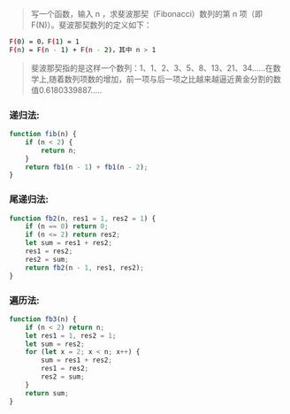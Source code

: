 
>写一个函数，输入 n ，求斐波那契（Fibonacci）数列的第 n 项（即 F(N)）。斐波那契数列的定义如下：
```sh
F(0) = 0，F(1) = 1
F(n) = F(n - 1) + F(n - 2)，其中 n > 1
```

>斐波那契指的是这样一个数列：1、1、2、3、5、8、13、21、34......在数学上,随着数列项数的增加，前一项与后一项之比越来越逼近黄金分割的数值0.6180339887..…

### 递归法:
```js
function fib(n) {
	if (n < 2) {
		return n;
	}
	return fb1(n - 1) + fb1(n - 2);
}
```

### 尾递归法:
```js
function fb2(n, res1 = 1, res2 = 1) {
	if (n == 0) return 0;
	if (n <= 2) return res2;
	let sum = res1 + res2;
	res1 = res2;
	res2 = sum;
	return fb2(n - 1, res1, res2);
}
```

### 遍历法:
```js
function fb3(n) {
	if (n < 2) return n;
	let res1 = 1, res2 = 1;
	let sum = res2;
	for (let x = 2; x < n; x++) {
		sum = res1 + res2;
		res1 = res2;
		res2 = sum;
	}
	return sum;
}
```